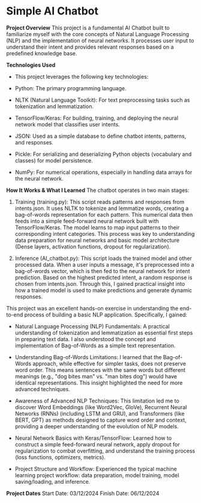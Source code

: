 # Simple AI Chatbot
**Project Overview**
This project is a fundamental AI Chatbot built to familiarize myself with the core concepts of Natural Language Processing (NLP) and the implementation of neural networks. It processes user input to understand their intent and provides relevant responses based on a predefined knowledge base.

**Technologies Used**

- This project leverages the following key technologies:

- Python: The primary programming language.

- NLTK (Natural Language Toolkit): For text preprocessing tasks such as tokenization and lemmatization.

- TensorFlow/Keras: For building, training, and deploying the neural network model that classifies user intents.

- JSON: Used as a simple database to define chatbot intents, patterns, and responses.

- Pickle: For serializing and deserializing Python objects (vocabulary and classes) for model persistence.

- NumPy: For numerical operations, especially in handling data arrays for the neural network.

**How It Works & What I Learned**
The chatbot operates in two main stages:

1. Training (training.py): This script reads patterns and responses from intents.json. It uses NLTK to tokenize and lemmatize words, creating a bag-of-words representation for each pattern. This numerical data then feeds into a simple feed-forward neural network built with TensorFlow/Keras. The model learns to map input patterns to their corresponding intent categories. This process was key to understanding data preparation for neural networks and basic model architecture (Dense layers, activation functions, dropout for regularization).

2. Inference (AI_chatbot.py): This script loads the trained model and other processed data. When a user inputs a message, it's preprocessed into a bag-of-words vector, which is then fed to the neural network for intent prediction. Based on the highest predicted intent, a random response is chosen from intents.json. Through this, I gained practical insight into how a trained model is used to make predictions and generate dynamic responses.

This project was an excellent hands-on exercise in understanding the end-to-end process of building a basic NLP application. Specifically, I gained:

- Natural Language Processing (NLP) Fundamentals: A practical understanding of tokenization and lemmatization as essential first steps in preparing text data. I also understood the concept and implementation of Bag-of-Words as a simple text representation.

- Understanding Bag-of-Words Limitations: I learned that the Bag-of-Words approach, while effective for simpler tasks, does not preserve word order. This means sentences with the same words but different meanings (e.g., "dog bites man" vs. "man bites dog") would have identical representations. This insight highlighted the need for more advanced techniques.

- Awareness of Advanced NLP Techniques: This limitation led me to discover Word Embeddings (like Word2Vec, GloVe), Recurrent Neural Networks (RNNs) (including LSTM and GRU), and Transformers (like BERT, GPT) as methods designed to capture word order and context, providing a deeper understanding of the evolution of NLP models.

- Neural Network Basics with Keras/TensorFlow: Learned how to construct a simple feed-forward neural network, apply dropout for regularization to combat overfitting, and understand the training process (loss functions, optimizers, metrics).

- Project Structure and Workflow: Experienced the typical machine learning project workflow: data preparation, model training, model saving/loading, and inference.

**Project Dates**
Start Date: 03/12/2024
Finish Date: 06/12/2024